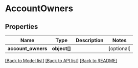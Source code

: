 # AccountOwners

## Properties
Name | Type | Description | Notes
------------ | ------------- | ------------- | -------------
**account_owners** | **object[]** |  | [optional] 

[[Back to Model list]](../README.md#documentation-for-models) [[Back to API list]](../README.md#documentation-for-api-endpoints) [[Back to README]](../README.md)


